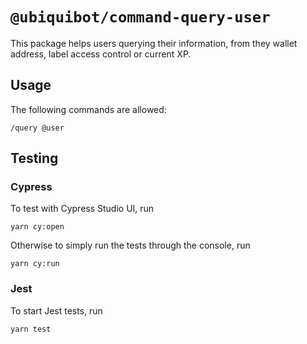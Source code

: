 # `@ubiquibot/command-query-user`

This package helps users querying their information, from they wallet address, label access control or current XP.

## Usage

The following commands are allowed:

```shell
/query @user
```

## Testing

### Cypress

To test with Cypress Studio UI, run

```shell
yarn cy:open
```

Otherwise to simply run the tests through the console, run

```shell
yarn cy:run
```

### Jest

To start Jest tests, run

```shell
yarn test
```
